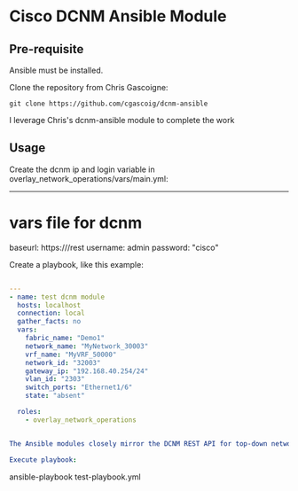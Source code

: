 # Cisco DCNM Ansible Module

## Pre-requisite

Ansible must be installed. 

Clone the repository from Chris Gascoigne:
```
git clone https://github.com/cgascoig/dcnm-ansible
```
I leverage Chris's dcnm-ansible module to complete the work

## Usage
Create the dcnm ip and login variable in overlay_network_operations/vars/main.yml:

---
# vars file for dcnm
baseurl: https://<dcnm-ip>/rest
username: admin
password: "cisco"



Create a playbook, like this example:

```yaml

---
- name: test dcnm module
  hosts: localhost
  connection: local
  gather_facts: no
  vars:
    fabric_name: "Demo1"
    network_name: "MyNetwork_30003"
    vrf_name: "MyVRF_50000"
    network_id: "32003"
    gateway_ip: "192.168.40.254/24"
    vlan_id: "2303"
    switch_ports: "Ethernet1/6"
    state: "absent"

  roles:
    - overlay_network_operations


The Ansible modules closely mirror the DCNM REST API for top-down network provisioning so look at the API documentation for more details on the parameters: https://<DCNM_IP>/api-docs/

Execute playbook:

```
ansible-playbook test-playbook.yml
```
